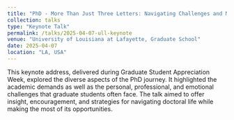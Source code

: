 ```yaml
---
title: "PhD - More Than Just Three Letters: Navigating Challenges and Maximizing Opportunities"
collection: talks
type: "Keynote Talk"
permalink: /talks/2025-04-07-ull-keynote
venue: "University of Louisiana at Lafayette, Graduate School" 
date: 2025-04-07
location: "LA, USA"
---
```


This keynote address, delivered during Graduate Student Appreciation Week, explored the diverse aspects of the PhD journey. It highlighted the academic demands as well as the personal, professional, and emotional challenges that graduate students often face. The talk aimed to offer insight, encouragement, and strategies for navigating doctoral life while making the most of its opportunities.

